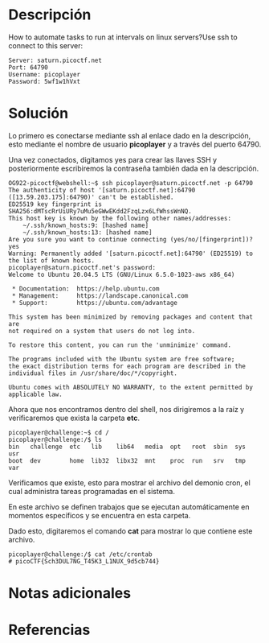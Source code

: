 # **Descripción**

How to automate tasks to run at intervals on linux servers?Use ssh to connect to this server:

```
Server: saturn.picoctf.net
Port: 64790
Username: picoplayer 
Password: 5wf1w1hVxt
```

# **Solución**

Lo primero es conectarse mediante ssh al enlace dado en la descripción, esto mediante el nombre de usuario **picoplayer** y a través del puerto 64790.

Una vez conectados, digitamos yes para crear las llaves SSH y posteriormente escribiremos la contraseña también dada en la descripción.

```
OG922-picoctf@webshell:~$ ssh picoplayer@saturn.picoctf.net -p 64790
The authenticity of host '[saturn.picoctf.net]:64790 ([13.59.203.175]:64790)' can't be established.
ED25519 key fingerprint is SHA256:dMTscRrUiURy7uMu5eGWwEKdd2FzqLzx6LfWhssWnNQ.
This host key is known by the following other names/addresses:
    ~/.ssh/known_hosts:9: [hashed name]
    ~/.ssh/known_hosts:13: [hashed name]
Are you sure you want to continue connecting (yes/no/[fingerprint])? yes
Warning: Permanently added '[saturn.picoctf.net]:64790' (ED25519) to the list of known hosts.
picoplayer@saturn.picoctf.net's password: 
Welcome to Ubuntu 20.04.5 LTS (GNU/Linux 6.5.0-1023-aws x86_64)

 * Documentation:  https://help.ubuntu.com
 * Management:     https://landscape.canonical.com
 * Support:        https://ubuntu.com/advantage

This system has been minimized by removing packages and content that are
not required on a system that users do not log into.

To restore this content, you can run the 'unminimize' command.

The programs included with the Ubuntu system are free software;
the exact distribution terms for each program are described in the
individual files in /usr/share/doc/*/copyright.

Ubuntu comes with ABSOLUTELY NO WARRANTY, to the extent permitted by
applicable law.
```

Ahora que nos encontramos dentro del shell, nos dirigiremos a la raíz y verificaremos que exista la carpeta **etc**.

```
picoplayer@challenge:~$ cd /
picoplayer@challenge:/$ ls
bin   challenge  etc   lib    lib64   media  opt   root  sbin  sys  usr
boot  dev        home  lib32  libx32  mnt    proc  run   srv   tmp  var
```

Verificamos que existe, esto para mostrar el archivo del demonio cron, el cual administra tareas programadas en el sistema.

En este archivo se definen trabajos que se ejecutan automáticamente en momentos específicos y se encuentra en esta carpeta.

Dado esto, digitaremos el comando **cat** para mostrar lo que contiene este archivo.

```
picoplayer@challenge:/$ cat /etc/crontab 
# picoCTF{Sch3DUL7NG_T45K3_L1NUX_9d5cb744}
```

# **Notas adicionales**

# **Referencias**
